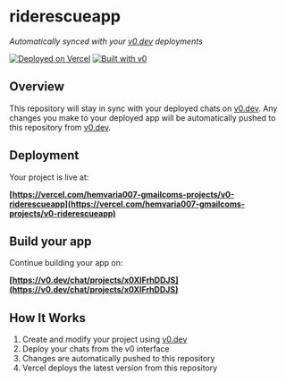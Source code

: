 # riderescueapp

*Automatically synced with your [v0.dev](https://v0.dev) deployments*

[![Deployed on Vercel](https://img.shields.io/badge/Deployed%20on-Vercel-black?style=for-the-badge&logo=vercel)](https://vercel.com/hemvaria007-gmailcoms-projects/v0-riderescueapp)
[![Built with v0](https://img.shields.io/badge/Built%20with-v0.dev-black?style=for-the-badge)](https://v0.dev/chat/projects/x0XIFrhDDJS)

## Overview

This repository will stay in sync with your deployed chats on [v0.dev](https://v0.dev).
Any changes you make to your deployed app will be automatically pushed to this repository from [v0.dev](https://v0.dev).

## Deployment

Your project is live at:

**[https://vercel.com/hemvaria007-gmailcoms-projects/v0-riderescueapp](https://vercel.com/hemvaria007-gmailcoms-projects/v0-riderescueapp)**

## Build your app

Continue building your app on:

**[https://v0.dev/chat/projects/x0XIFrhDDJS](https://v0.dev/chat/projects/x0XIFrhDDJS)**

## How It Works

1. Create and modify your project using [v0.dev](https://v0.dev)
2. Deploy your chats from the v0 interface
3. Changes are automatically pushed to this repository
4. Vercel deploys the latest version from this repository
